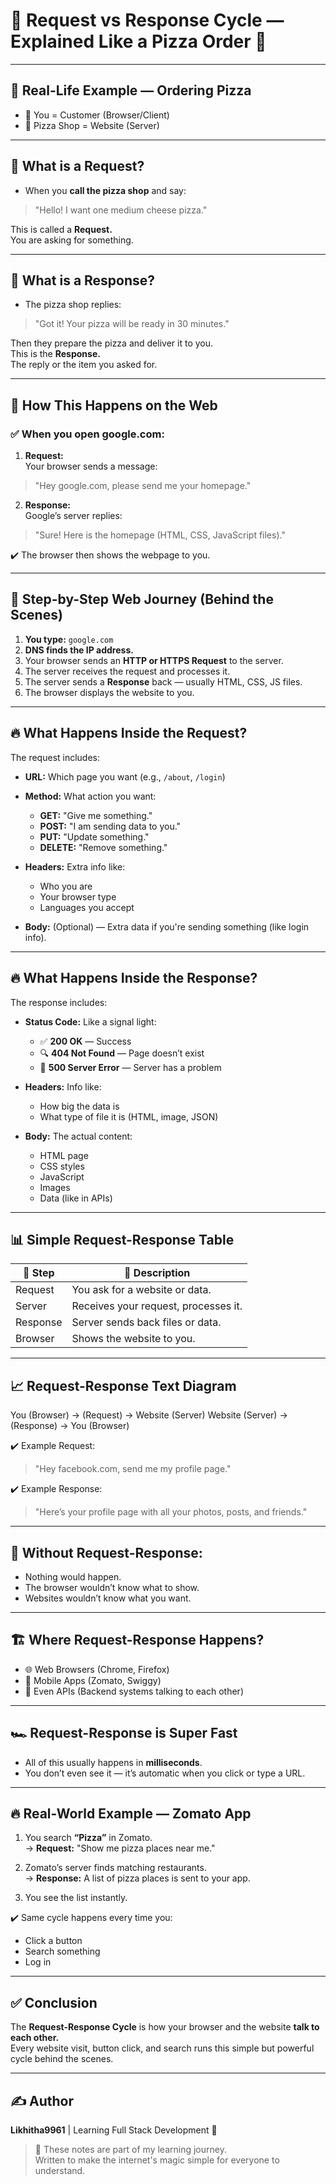 # 🔁 Request vs Response Cycle — Explained Like a Pizza Order 🍕

---

## 🍕 Real-Life Example — Ordering Pizza

- 👧 You = Customer (Browser/Client)
- 🍕 Pizza Shop = Website (Server)

---

## 🌟 What is a Request?

- When you **call the pizza shop** and say:  
> "Hello! I want one medium cheese pizza."

This is called a **Request.**  
You are asking for something.

---

## 🌟 What is a Response?

- The pizza shop replies:  
> "Got it! Your pizza will be ready in 30 minutes."

Then they prepare the pizza and deliver it to you.  
This is the **Response.**  
The reply or the item you asked for.

---

## 🔗 How This Happens on the Web

### ✅ When you open **google.com**:

1. **Request:**  
Your browser sends a message:  
> "Hey google.com, please send me your homepage."

2. **Response:**  
Google’s server replies:  
> "Sure! Here is the homepage (HTML, CSS, JavaScript files)."

✔️ The browser then shows the webpage to you.

---

## 🚀 Step-by-Step Web Journey (Behind the Scenes)

1. **You type:** `google.com`  
2. **DNS finds the IP address.**  
3. Your browser sends an **HTTP or HTTPS Request** to the server.  
4. The server receives the request and processes it.  
5. The server sends a **Response** back — usually HTML, CSS, JS files.  
6. The browser displays the website to you.

---

## 🔥 What Happens Inside the Request?

The request includes:

- **URL:** Which page you want (e.g., `/about`, `/login`)  
- **Method:** What action you want:
  - **GET:** "Give me something."
  - **POST:** "I am sending data to you."
  - **PUT:** "Update something."
  - **DELETE:** "Remove something."

- **Headers:** Extra info like:
  - Who you are
  - Your browser type
  - Languages you accept

- **Body:** (Optional) — Extra data if you're sending something (like login info).

---

## 🔥 What Happens Inside the Response?

The response includes:

- **Status Code:** Like a signal light:
  - ✅ **200 OK** — Success
  - 🔍 **404 Not Found** — Page doesn’t exist
  - 🚫 **500 Server Error** — Server has a problem

- **Headers:** Info like:
  - How big the data is
  - What type of file it is (HTML, image, JSON)

- **Body:** The actual content:
  - HTML page
  - CSS styles
  - JavaScript
  - Images
  - Data (like in APIs)

---

## 📊 Simple Request-Response Table

| 🔄 Step      | 📝 Description                               |
|---------------|----------------------------------------------|
| Request       | You ask for a website or data.              |
| Server        | Receives your request, processes it.        |
| Response      | Server sends back files or data.            |
| Browser       | Shows the website to you.                   |

---

## 📈 Request-Response Text Diagram
You (Browser) → (Request) → Website (Server)
Website (Server) → (Response) → You (Browser)


✔️ Example Request:  
> "Hey facebook.com, send me my profile page."

✔️ Example Response:  
> "Here’s your profile page with all your photos, posts, and friends."

---

## 🧠 Without Request-Response:

- Nothing would happen.  
- The browser wouldn’t know what to show.  
- Websites wouldn’t know what you want.

---

## 🏗️ Where Request-Response Happens?

- 🌐 Web Browsers (Chrome, Firefox)
- 📱 Mobile Apps (Zomato, Swiggy)
- 🧠 Even APIs (Backend systems talking to each other)

---

## 🏎️ Request-Response is Super Fast

- All of this usually happens in **milliseconds**.  
- You don’t even see it — it’s automatic when you click or type a URL.

---

## 🔥 Real-World Example — Zomato App

1. You search **“Pizza”** in Zomato.  
→ **Request:** "Show me pizza places near me."

2. Zomato’s server finds matching restaurants.  
→ **Response:** A list of pizza places is sent to your app.

3. You see the list instantly.

✔️ Same cycle happens every time you:
- Click a button
- Search something
- Log in

---

## ✅ Conclusion

The **Request-Response Cycle** is how your browser and the website **talk to each other.**  
Every website visit, button click, and search runs this simple but powerful cycle behind the scenes.

---

## ✍️ Author

**Likhitha9961** | Learning Full Stack Development 🚀

> 📝 These notes are part of my learning journey.  
> Written to make the internet's magic simple for everyone to understand.

